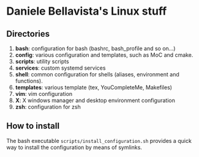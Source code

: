 # Daniele Bellavista's Linux stuff

## Directories
1. __bash__: configuration for bash (bashrc, bash_profile and so on...)
1. __config__: various configuration and templates, such as MoC and cmake.
2. __scripts__: utility scripts
3. __services__: custom systemd services
3. __shell__: common configuration for shells (aliases, environment and functions).
3. __templates__: various template (tex, YouCompleteMe, Makefiles)
3. __vim__: vim configuration
3. __X__: X windows manager and desktop environment configuration
3. __zsh__: configuration for zsh

## How to install

The bash executable `scripts/install_configuration.sh` provides a quick way to install
the configuration by means of symlinks.

